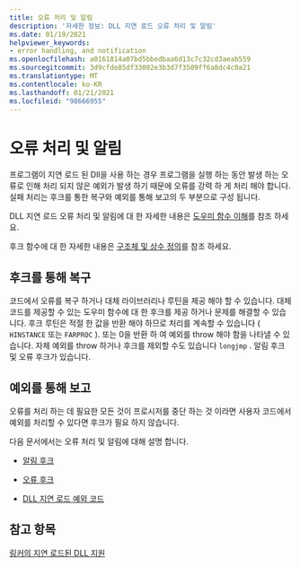 ```yaml
---
title: 오류 처리 및 알림
description: '자세한 정보: DLL 지연 로드 오류 처리 및 알림'
ms.date: 01/19/2021
helpviewer_keywords:
- error handling, and notification
ms.openlocfilehash: a0161814a07bd5bbedbaa6d13c7c32cd3aeab559
ms.sourcegitcommit: 3d9cfde85df33002e3b3d7f3509ff6a8dc4c0a21
ms.translationtype: MT
ms.contentlocale: ko-KR
ms.lasthandoff: 01/21/2021
ms.locfileid: "98666955"
---
```

# <a name="error-handling-and-notification"></a>오류 처리 및 알림

프로그램이 지연 로드 된 Dll을 사용 하는 경우 프로그램을 실행 하는 동안 발생 하는 오류로 인해 처리 되지 않은 예외가 발생 하기 때문에 오류를 강력 하 게 처리 해야 합니다. 실패 처리는 후크를 통한 복구와 예외를 통해 보고의 두 부분으로 구성 됩니다.

DLL 지연 로드 오류 처리 및 알림에 대 한 자세한 내용은 [도우미 함수 이해](understanding-the-helper-function.md)를 참조 하세요.

후크 함수에 대 한 자세한 내용은 [구조체 및 상수 정의](structure-and-constant-definitions.md)를 참조 하세요.

## <a name="recovery-through-a-hook"></a>후크를 통해 복구

코드에서 오류를 복구 하거나 대체 라이브러리나 루틴을 제공 해야 할 수 있습니다. 대체 코드를 제공할 수 있는 도우미 함수에 대 한 후크를 제공 하거나 문제를 해결할 수 있습니다. 후크 루틴은 적절 한 값을 반환 해야 하므로 처리를 계속할 수 있습니다 ( `HINSTANCE` 또는 `FARPROC` ). 또는 0을 반환 하 여 예외를 throw 해야 함을 나타낼 수 있습니다. 자체 예외를 throw 하거나 후크를 제외할 수도 있습니다 `longjmp` . 알림 후크 및 오류 후크가 있습니다.

## <a name="reporting-via-an-exception"></a>예외를 통해 보고

오류를 처리 하는 데 필요한 모든 것이 프로시저를 중단 하는 것 이라면 사용자 코드에서 예외를 처리할 수 있다면 후크가 필요 하지 않습니다.

다음 문서에서는 오류 처리 및 알림에 대해 설명 합니다.

- [알림 후크](notification-hooks.md)

- [오류 후크](failure-hooks.md)

- [DLL 지연 로드 예외 코드](exceptions-c-cpp.md)

## <a name="see-also"></a>참고 항목

[링커의 지연 로드된 DLL 지원](linker-support-for-delay-loaded-dlls.md)
